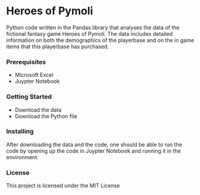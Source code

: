 # Heroes of Pymoli

Python code written in the Pandas library that analyses the data of the fictional fantasy game Heroes of Pymoli. The data includes detailed information on both
the demographics of the playerbase and on the in game items that this playerbase has purchased. 

### Prerequisites

* Microsoft Excel
* Juypter Notebook

### Getting Started

* Download the data
* Download the Python file

### Installing

After downloading the data and the code, one should be able to run the code by opening up the code in Juypter Notebook and running it in the environment.

### License

This project is licensed under the MIT License

